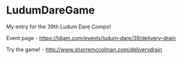 # LudumDareGame
My entry for the 39th Ludum Dare Compo!

Event page - https://ldjam.com/events/ludum-dare/39/delivery-drain

Try the game! - http://www.shorremccolman.com/deliverydrain
